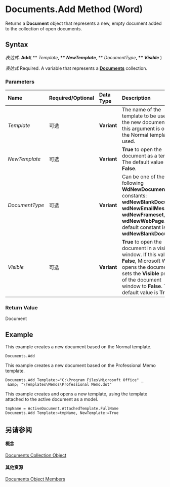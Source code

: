 
# Documents.Add Method (Word)

Returns a  **Document** object that represents a new, empty document added to the collection of open documents.


## Syntax

 _表达式_. **Add**( ** _Template_**, ** _NewTemplate_**, ** _DocumentType_**, ** _Visible_** )

 _表达式_ Required. A variable that represents a **[Documents](fc4ac973-19c1-703a-5538-f4426b8b7564.md)** collection.


### Parameters



|**Name**|**Required/Optional**|**Data Type**|**Description**|
|:-----|:-----|:-----|:-----|
| _Template_|可选|**Variant**|The name of the template to be used for the new document. If this argument is omitted, the Normal template is used.|
| _NewTemplate_|可选|**Variant**|**True** to open the document as a template. The default value is **False**.|
| _DocumentType_|可选|**Variant**|Can be one of the following  **WdNewDocumentType** constants: **wdNewBlankDocument**, **wdNewEmailMessage**, **wdNewFrameset**, or **wdNewWebPage**. The default constant is **wdNewBlankDocument**.|
| _Visible_|可选|**Variant**|**True** to open the document in a visible window. If this value is **False**, Microsoft Word opens the document but sets the **Visible** property of the document window to **False**. The default value is **True**.|

### Return Value

Document


## Example

This example creates a new document based on the Normal template.


```
Documents.Add
```

This example creates a new document based on the Professional Memo template.




```
Documents.Add Template:="C:\Program Files\Microsoft Office" _ 
 &amp; "\Templates\Memos\Professional Memo.dot"
```

This example creates and opens a new template, using the template attached to the active document as a model.




```
tmpName = ActiveDocument.AttachedTemplate.FullName 
Documents.Add Template:=tmpName, NewTemplate:=True
```


## 另请参阅


#### 概念


[Documents Collection Object](fc4ac973-19c1-703a-5538-f4426b8b7564.md)
#### 其他资源


[Documents Object Members](http://msdn.microsoft.com/library/939decec-9b3c-92fc-796c-2eeb9c2165ce%28Office.15%29.aspx)